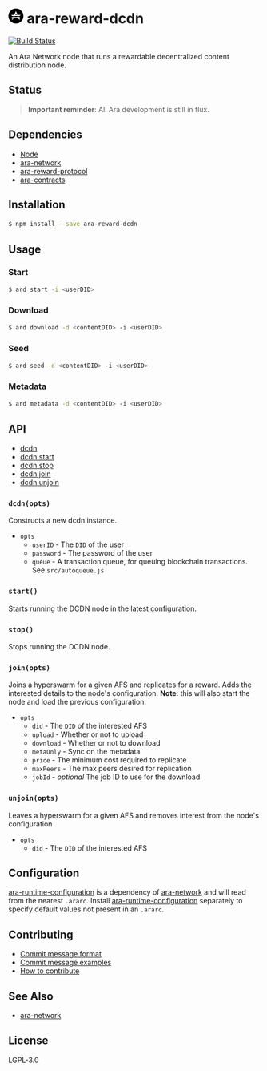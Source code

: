 <img src="https://github.com/arablocks/ara-module-template/blob/master/ara.png" width="30" height="30" />  ara-reward-dcdn
====================

[![Build Status](https://travis-ci.com/AraBlocks/ara-reward-dcdn.svg?token=r6p7pesHZ9MRJsVsrYFe&branch=master)](https://travis-ci.com/AraBlocks/ara-reward-dcdn)

An Ara Network node that runs a rewardable decentralized content distribution node.

## Status

> **Important reminder**: All Ara development is still in flux.

## Dependencies
- [Node](https://nodejs.org/en/download/)
- [ara-network][ara-network]
- [ara-reward-protocol](ara-reward-protocol)
- [ara-contracts](ara-contracts)

## Installation
```sh
$ npm install --save ara-reward-dcdn
```

## Usage

### Start

```sh
$ ard start -i <userDID>
```

### Download
```sh
$ ard download -d <contentDID> -i <userDID>
```

### Seed
```sh
$ ard seed -d <contentDID> -i <userDID>
```

### Metadata
```sh
$ ard metadata -d <contentDID> -i <userDID>
```

## API

* [dcdn](#dcdn)
* [dcdn.start](#dcdnstart)
* [dcdn.stop](#dcdnstop)
* [dcdn.join](#dcdnjoin)
* [dcdn.unjoin](#dcdnunjoin)

<a name="dcdn"></a>
### `dcdn(opts)`
Constructs a new dcdn instance. 

- `opts`
  - `userID` - The `DID` of the user
  - `password` - The password of the user
  - `queue` - A transaction queue, for queuing blockchain transactions. See `src/autoqueue.js`

<a name="dcdnstart"></a>
### `start()`
Starts running the DCDN node in the latest configuration.

<a name="dcdnstop"></a>
### `stop()`
Stops running the DCDN node.

<a name="dcdnjoin"></a>
### `join(opts)`

Joins a hyperswarm for a given AFS and replicates for a reward. Adds the interested details to the node's configuration. **Note**: this will also start the node and load the previous configuration.

- `opts`
  - `did` - The `DID` of the interested AFS
  - `upload` - Whether or not to upload
  - `download` - Whether or not to download
  - `metaOnly` - Sync on the metadata
  - `price` - The minimum cost required to replicate
  - `maxPeers` - The max peers desired for replication
  - `jobId` - *optional* The job ID to use for the download

<a name="dcdnunjoin"></a>
### `unjoin(opts)`

Leaves a hyperswarm for a given AFS and removes interest from the node's configuration

- `opts`
  - `did` - The `DID` of the interested AFS

## Configuration
[ara-runtime-configuration][ara-runtime-configuration] is a dependency of [ara-network][ara-network] and will read from the nearest `.ararc`.  Install [ara-runtime-configuration][ara-runtime-configuration] separately to specify default values not present in an `.ararc`.

## Contributing
- [Commit message format](/.github/COMMIT_FORMAT.md)
- [Commit message examples](/.github/COMMIT_FORMAT_EXAMPLES.md)
- [How to contribute](/.github/CONTRIBUTING.md)

## See Also
- [ara-network][ara-network]

## License
LGPL-3.0

[ara-network]: https://github.com/arablocks/ara-network
[ara-runtime-configuration]: https://github.com/arablocks/ara-runtime-configuration
[ara-reward-protocol]:https://github.com/arablocks/ara-reward-protocol
[ara-contracts]:https://github.com/arablocks/ara-contracts
[ara-filesystem]:https://github.com/arablocks/ara-filesystem